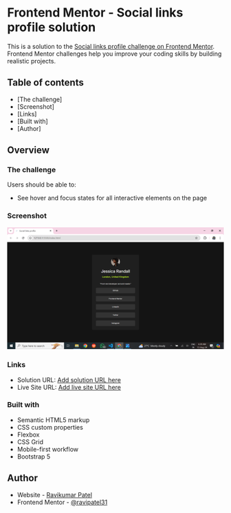 # Frontend Mentor - Social links profile solution

This is a solution to the [Social links profile challenge on Frontend Mentor](https://www.frontendmentor.io/challenges/social-links-profile-UG32l9m6dQ). Frontend Mentor challenges help you improve your coding skills by building realistic projects. 

## Table of contents

- [The challenge]
- [Screenshot]
- [Links]
- [Built with]
- [Author]

## Overview

### The challenge

Users should be able to:

- See hover and focus states for all interactive elements on the page

### Screenshot

![](./screenshot.png)


### Links

- Solution URL: [Add solution URL here](https://your-solution-url.com)
- Live Site URL: [Add live site URL here](https://your-live-site-url.com)


### Built with

- Semantic HTML5 markup
- CSS custom properties
- Flexbox
- CSS Grid
- Mobile-first workflow
- Bootstrap 5


## Author

- Website - [Ravikumar Patel](https://ravipatel31.github.io/social-links/)
- Frontend Mentor - [@ravipatel31](https://www.frontendmentor.io/profile/ravipatel31)


